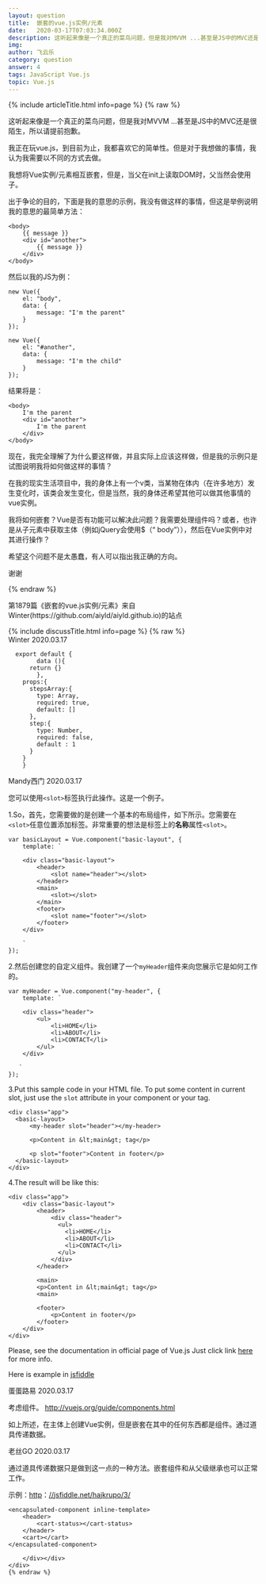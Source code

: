 ```yaml
---
layout: question
title:  嵌套的vue.js实例/元素
date:   2020-03-17T07:03:34.000Z
description: 这听起来像是一个真正的菜鸟问题，但是我对MVVM ...甚至是JS中的MVC还是很陌生，所以请提前抱歉。我正在玩vue.js，到目前为止，我都喜欢它的...
img: 
author: 飞云乐
category: question
answer: 4
tags: JavaScript Vue.js
topic: Vue.js
---
```

<div class="article-root">
  <div class="article">
    {% include articleTitle.html info=page %}
    {% raw %}
    <div class="article-content"><p><font style="vertical-align: inherit;"><font style="vertical-align: inherit;">这听起来像是一个真正的菜鸟问题，但是我对MVVM ...甚至是JS中的MVC还是很陌生，所以请提前抱歉。</font></font></p>

<p><font style="vertical-align: inherit;"><font style="vertical-align: inherit;">我正在玩vue.js，到目前为止，我都喜欢它的简单性。</font><font style="vertical-align: inherit;">但是对于我想做的事情，我认为我需要以不同的方式去做。</font></font></p>

<p><font style="vertical-align: inherit;"><font style="vertical-align: inherit;">我想将Vue实例/元素相互嵌套，但是，当父在init上读取DOM时，父当然会使用子。</font></font></p>

<p><font style="vertical-align: inherit;"><font style="vertical-align: inherit;">出于争论的目的，下面是我的意思的示例，我没有做这样的事情，但这是举例说明我的意思的最简单方法： </font></font></p>

<pre><code>&lt;body&gt;<font></font>
    {{ message }}<font></font>
    &lt;div id="another"&gt;<font></font>
        {{ message }}<font></font>
    &lt;/div&gt;<font></font>
&lt;/body&gt;<font></font>
</code></pre>

<p><font style="vertical-align: inherit;"><font style="vertical-align: inherit;">然后以我的JS为例：</font></font></p>

<pre><code>new Vue({<font></font>
    el: "body",<font></font>
    data: {<font></font>
        message: "I'm the parent"<font></font>
    }<font></font>
});<font></font>
<font></font>
new Vue({<font></font>
    el: "#another",<font></font>
    data: {<font></font>
        message: "I'm the child"<font></font>
    }<font></font>
});<font></font>
</code></pre>

<p><font style="vertical-align: inherit;"><font style="vertical-align: inherit;">结果将是：</font></font></p>

<pre><code>&lt;body&gt;<font></font>
    I'm the parent<font></font>
    &lt;div id="another"&gt;<font></font>
        I'm the parent<font></font>
    &lt;/div&gt;<font></font>
&lt;/body&gt;<font></font>
</code></pre>

<p><font style="vertical-align: inherit;"><font style="vertical-align: inherit;">现在，我完全理解了为什么要这样做，并且实际上应该这样做，但是我的示例只是试图说明我将如何做这样的事情？</font></font></p>

<p><font style="vertical-align: inherit;"><font style="vertical-align: inherit;">在我的现实生活项目中，我的身体上有一个v类，当某物在体内（在许多地方）发生变化时，该类会发生变化，但是当然，我的身体还希望其他可以做其他事情的vue实例。</font></font></p>

<p><font style="vertical-align: inherit;"><font style="vertical-align: inherit;">我将如何嵌套？</font><font style="vertical-align: inherit;">Vue是否有功能可以解决此问题？</font><font style="vertical-align: inherit;">我需要处理组件吗？</font><font style="vertical-align: inherit;">或者，也许是从子元素中获取主体（例如jQuery会使用$（“ body”）），然后在Vue实例中对其进行操作？</font></font></p>

<p><font style="vertical-align: inherit;"><font style="vertical-align: inherit;">希望这个问题不是太愚蠢，有人可以指出我正确的方向。</font></font></p>

<p><font style="vertical-align: inherit;"><font style="vertical-align: inherit;">谢谢</font></font></p></div>
    {% endraw %}
  </div>
  <p class="winter_mark">第1879篇《嵌套的vue.js实例/元素》来自Winter(https://github.com/aiyld/aiyld.github.io)的站点</p>
  <div class="discuss-wrapper">
    {% include discussTitle.html info=page %}
    {% raw %}
    <div class="discuss-list">
    <div class="discuss-item">
        <div class="discuss-parent">
          <div class="discuss-meta">
            <span class="discuss-user">Winter</span>
            <span class="discuss-time">2020.03.17</span>
          </div>
          <div class="discuss-comment"><pre><code class="language-javascript">	export default {
		data (){
      return {}
		},
    props:{
      stepsArray:{
        type: Array,
        required: true,
        default: []
      },
      step:{
        type: Number,
        required: false,
        default : 1
      }
    }
	}</code></pre></div>
        </div></div><div class="discuss-item">
        <div class="discuss-parent">
          <div class="discuss-meta">
            <span class="discuss-user">Mandy西门</span>
            <span class="discuss-time">2020.03.17</span>
          </div>
          <div class="discuss-comment"><p><font style="vertical-align: inherit;"><font style="vertical-align: inherit;">您可以使用</font></font><code>&lt;slot&gt;</code><font style="vertical-align: inherit;"><font style="vertical-align: inherit;">标签</font><font style="vertical-align: inherit;">执行此操作</font><font style="vertical-align: inherit;">。</font><font style="vertical-align: inherit;">这是一个例子。</font></font></p>

<p><font style="vertical-align: inherit;"><font style="vertical-align: inherit;">1.So，首先，您需要做的是创建一个基本的布局组件，如下所示。</font><font style="vertical-align: inherit;">您需要在</font></font><code>&lt;slot&gt;</code><font style="vertical-align: inherit;"><font style="vertical-align: inherit;">任意位置</font><font style="vertical-align: inherit;">添加</font><font style="vertical-align: inherit;">标签。</font><font style="vertical-align: inherit;">非常重要的想法是</font><font style="vertical-align: inherit;">标签</font><font style="vertical-align: inherit;">上</font><font style="vertical-align: inherit;">的</font></font><strong><font style="vertical-align: inherit;"><font style="vertical-align: inherit;">名称</font></font></strong><font style="vertical-align: inherit;"><font style="vertical-align: inherit;">属性</font></font><code>&lt;slot&gt;</code><font style="vertical-align: inherit;"><font style="vertical-align: inherit;">。</font></font></p>

<pre><code>var basicLayout = Vue.component("basic-layout", {<font></font>
    template: `<font></font>
<font></font>
    &lt;div class="basic-layout"&gt;<font></font>
        &lt;header&gt;<font></font>
            &lt;slot name="header"&gt;&lt;/slot&gt;<font></font>
        &lt;/header&gt;<font></font>
        &lt;main&gt;<font></font>
            &lt;slot&gt;&lt;/slot&gt;<font></font>
        &lt;/main&gt;<font></font>
        &lt;footer&gt;<font></font>
            &lt;slot name="footer"&gt;&lt;/slot&gt;<font></font>
        &lt;/footer&gt;<font></font>
    &lt;/div&gt;<font></font>
<font></font>
    `<font></font>
});<font></font>
</code></pre>

<p><font style="vertical-align: inherit;"><font style="vertical-align: inherit;">2.然后创建您的自定义组件。</font><font style="vertical-align: inherit;">我创建了一个</font></font><code>myHeader</code><font style="vertical-align: inherit;"><font style="vertical-align: inherit;">组件来向您展示它是如何工作的。</font></font></p>

<pre><code>var myHeader = Vue.component("my-header", {<font></font>
    template: `<font></font>
<font></font>
    &lt;div class="header"&gt;<font></font>
        &lt;ul&gt;<font></font>
            &lt;li&gt;HOME&lt;/li&gt;<font></font>
            &lt;li&gt;ABOUT&lt;/li&gt;<font></font>
            &lt;li&gt;CONTACT&lt;/li&gt;<font></font>
        &lt;/ul&gt;<font></font>
    &lt;/div&gt;<font></font>
<font></font>
   `<font></font>
});<font></font>
</code></pre>

<p>3.Put this sample code in your HTML file.
To put some content in current slot, just use the <code>slot</code> attribute in your component or your tag.</p>

<pre><code>&lt;div class="app"&gt;<font></font>
  &lt;basic-layout&gt;<font></font>
      &lt;my-header slot="header"&gt;&lt;/my-header&gt;<font></font>
<font></font>
      &lt;p&gt;Content in &amp;lt;main&amp;gt; tag&lt;/p&gt;<font></font>
<font></font>
      &lt;p slot="footer"&gt;Content in footer&lt;/p&gt;<font></font>
  &lt;/basic-layout&gt;<font></font>
&lt;/div&gt;<font></font>
</code></pre>

<p>4.The result will be like this:</p>

<pre><code>&lt;div class="app"&gt;<font></font>
    &lt;div class="basic-layout"&gt;<font></font>
        &lt;header&gt;<font></font>
            &lt;div class="header"&gt;<font></font>
              &lt;ul&gt;<font></font>
                &lt;li&gt;HOME&lt;/li&gt;<font></font>
                &lt;li&gt;ABOUT&lt;/li&gt;<font></font>
                &lt;li&gt;CONTACT&lt;/li&gt;<font></font>
              &lt;/ul&gt;<font></font>
            &lt;/div&gt;<font></font>
        &lt;/header&gt;<font></font>
<font></font>
        &lt;main&gt;<font></font>
        &lt;p&gt;Content in &amp;lt;main&amp;gt; tag&lt;/p&gt;<font></font>
        &lt;main&gt;<font></font>
<font></font>
        &lt;footer&gt;<font></font>
            &lt;p&gt;Content in footer&lt;/p&gt;<font></font>
        &lt;/footer&gt;<font></font>
    &lt;/div&gt;<font></font>
&lt;/div&gt;<font></font>
</code></pre>

<p>Please, see the documentation in official page of Vue.js
Just click link <a href="https://vuejs.org/v2/guide/components.html#Named-Slots" rel="nofollow noreferrer">here</a> for more info.</p>

<p>Here is example in <a href="https://jsfiddle.net/riverside256/kd51dg3q/" rel="nofollow noreferrer">jsfiddle</a></p></div>
        </div></div><div class="discuss-item">
        <div class="discuss-parent">
          <div class="discuss-meta">
            <span class="discuss-user">蛋蛋路易</span>
            <span class="discuss-time">2020.03.17</span>
          </div>
          <div class="discuss-comment"><p><font style="vertical-align: inherit;"><font style="vertical-align: inherit;">考虑组件。
</font></font><a href="http://vuejs.org/guide/components.html" rel="noreferrer"><font style="vertical-align: inherit;"><font style="vertical-align: inherit;">http://vuejs.org/guide/components.html</font></font></a></p>

<p><font style="vertical-align: inherit;"><font style="vertical-align: inherit;">如上所述，在主体上创建Vue实例，但是嵌套在其中的任何东西都是组件。</font><font style="vertical-align: inherit;">通过道具传递数据。</font></font></p></div>
        </div></div><div class="discuss-item">
        <div class="discuss-parent">
          <div class="discuss-meta">
            <span class="discuss-user">老丝GO</span>
            <span class="discuss-time">2020.03.17</span>
          </div>
          <div class="discuss-comment"><p><font style="vertical-align: inherit;"><font style="vertical-align: inherit;">通过道具传递数据只是做到这一点的一种方法。</font><font style="vertical-align: inherit;">嵌套组件和从父级继承也可以正常工作。</font></font></p>

<p><font style="vertical-align: inherit;"><font style="vertical-align: inherit;">示例：</font><a href="http://jsfiddle.net/hajkrupo/3/" rel="noreferrer"><font style="vertical-align: inherit;">http</font></a><font style="vertical-align: inherit;">：</font></font><a href="http://jsfiddle.net/hajkrupo/3/" rel="noreferrer"><font style="vertical-align: inherit;"><font style="vertical-align: inherit;">//jsfiddle.net/hajkrupo/3/</font></font></a></p>

<pre><code>&lt;encapsulated-component inline-template&gt;<font></font>
    &lt;header&gt;<font></font>
        &lt;cart-status&gt;&lt;/cart-status&gt;<font></font>
    &lt;/header&gt;<font></font>
    &lt;cart&gt;&lt;/cart&gt;<font></font>
&lt;/encapsulated-component&gt;<font></font>
</code></pre></div>
        </div></div>
    </div>
    {% endraw %}
  </div>
<div>

